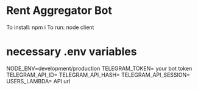 # Rent Aggregator Bot
To install: npm i
To run: node client

# necessary .env variables
NODE_ENV=development/production
TELEGRAM_TOKEN= your bot token
TELEGRAM_API_ID=
TELEGRAM_API_HASH=
TELEGRAM_API_SESSION=
USERS_LAMBDA= API url

